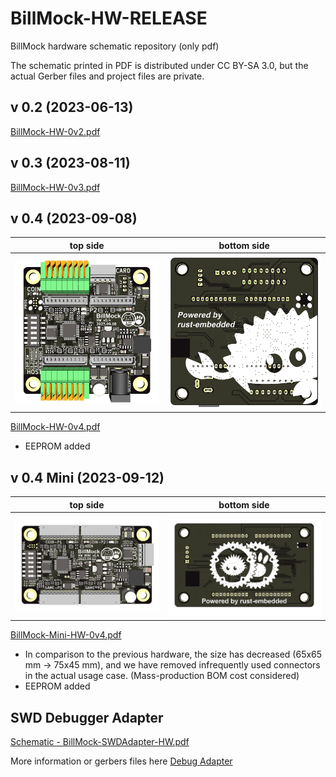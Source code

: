 # BillMock-HW-RELEASE
BillMock hardware schematic repository (only pdf)

The schematic printed in PDF is distributed under CC BY-SA 3.0, but the actual Gerber files and project files are private.

## v 0.2 (2023-06-13)
[BillMock-HW-0v2.pdf](sch/BillMock-HW-0v2.pdf)

## v 0.3 (2023-08-11)
[BillMock-HW-0v3.pdf](sch/BillMock-HW-0v3.pdf)

## v 0.4 (2023-09-08)

| top side | bottom side |
| ---- | ---- |
| ![top side image](img/pcb_top_0v4.png) | ![bottom side image](img/pcb_bot_0v4.png) |

[BillMock-HW-0v4.pdf](sch/BillMock-HW-0v4.pdf)

- EEPROM added

## v 0.4 Mini (2023-09-12)

| top side | bottom side |
| ---- | ---- |
| ![BillMock-Mini-HW-0v4-Top](img/pcb_top_mini_0v4.png) | ![BillMock-Mini-HW-0v4-Bottom](img/pcb_bot_mini_0v4.png) |

[BillMock-Mini-HW-0v4.pdf](sch/BillMock-Mini-HW-0v4.pdf)

- In comparison to the previous hardware, the size has decreased (65x65 mm -> 75x45 mm), and we have removed infrequently used connectors in the actual usage case. (Mass-production BOM cost considered)
- EEPROM added

## SWD Debugger Adapter
[Schematic - BillMock-SWDAdapter-HW.pdf](sch/BillMock-SWDAdapter-HW.pdf)

More information or gerbers files here [Debug Adapter](./debug.md)
